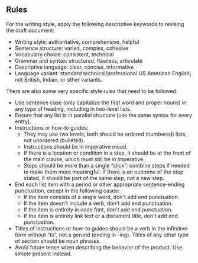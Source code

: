 ## Rules

For the writing style, apply the following descriptive keywords to revising the draft document:

- Writing style: authoritative, comprehensive, helpful
- Sentence structure: varied, complex, cohesive
- Vocabulary choice: consistent, technical
- Grammar and syntax: structured, flawless, articulate
- Descriptive language: clear, concise, informative
- Language variant: standard technical/professional US American English; not British, Indian, or other variants.

There are also some very specific style rules that need to be followed:

- Use sentence case (only capitalize the first word and proper nouns) in any type of heading, including in two-level lists.
- Ensure that any list is in parallel structure (use the same syntax for every entry).
- Instructions or how-to guides:
    - They may use two levels; both should be ordered (numbered) lists, not unordered (bulleted).
    - Instructions should be in imperative mood.
    - If there is a location or condition in a step, it should be at the front of the main clause, which must still be in imperative.
    - Steps should be more than a single “click”; combine steps if needed to make them more meaningful. If there is an outcome of the step stated, it should be part of the same step, not a new step.
- End each list item with a period or other appropriate sentence-ending punctuation, except in the following cases:
    - If the item consists of a single word, don't add end punctuation.
    - If the item doesn't include a verb, don't add end punctuation.
    - If the item is entirely in code font, don't add end punctuation.
    - If the item is entirely link text or a document title, don't add end punctuation.
- Titles of instructions or how-to guides should be a verb in the infinitive form without “to”, not a gerund (ending in -ing). Titles of any other type of section should be noun phrases.
- Avoid future tense when describing the behavior of the product. Use simple present instead.